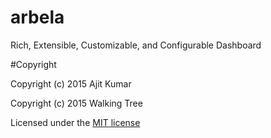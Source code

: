 # arbela
Rich, Extensible, Customizable, and Configurable Dashboard


#Copyright

Copyright (c) 2015 Ajit Kumar

Copyright (c) 2015 Walking Tree

Licensed under the [MIT license](http://en.wikipedia.org/wiki/MIT_License)
